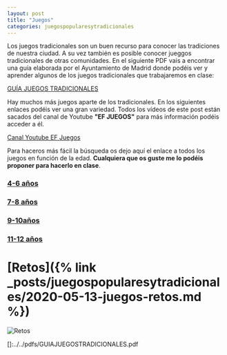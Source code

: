 ```yaml
---
layout: post
title: "Juegos"
categories: juegospopularesytradicionales
---
```


Los juegos tradicionales son un buen recurso para conocer las tradiciones de nuestra ciudad. A su vez también es posible conocer jueggos tradicionales de otras comunidades. En el siguiente PDF vais a encontrar una guía elaborada por el Ayuntamiento de Madrid donde podéis ver y aprender algunos de los juegos tradicionales que trabajaremos en clase:

[GUÍA JUEGOS TRADICIONALES](https://danieledufis.github.io/pdfs/GUIAJUEGOSTRADICIONALES.pdf)

 Hay muchos más juegos aparte de los tradicionales. En los siguientes enlaces podéis ver una gran variedad. Todos los vídeos de este post están sacados del canal de Youtube **"EF JUEGOS"** para más información podéis acceder a él.

[Canal Youtube EF Juegos](https://www.youtube.com/channel/UCQBtNmyXoZiD-bU3WQbGFWw)

Para haceros más fácil la búsqueda os dejo aquí el enlace a todos los juegos en función de la edad.  **Cualquiera que os guste me lo podéis proponer para hacerlo en clase**.

### [4-6 años](https://www.youtube.com/watch?v=_Zm956kUUJo&list=PLdMCJxywInn03P1BpUidGL91Us8a_8s0d)

### [7-8 años](https://www.youtube.com/watch?v=HoruE4ppoLg&list=PLdMCJxywInn18zvs_141CmwOg0OaCz0X5)

### [9-10años](https://www.youtube.com/watch?v=NjD_aW1OMaY&list=PLdMCJxywInn3VTKUq5-bzv7u0PBT36mVR)

### [11-12 años](https://www.youtube.com/watch?v=HoruE4ppoLg&list=PLdMCJxywInn1FPMGNPE9zr2TOSktbcbbu)


# [Retos]({% link _posts/juegospopularesytradicionales/2020-05-13-juegos-retos.md %})

![Retos](../images/retosporcursos_pestana.jpg)


[]:../../pdfs/GUIAJUEGOSTRADICIONALES.pdf
